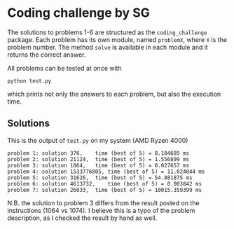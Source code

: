 # Coding challenge by SG

The solutions to problems 1-6 are structured as the `coding_challenge` package.
Each problem has its own module, named `problemX`, where `X` is the problem number.
The method `solve` is available in each module and it returns the correct answer.

All problems can be tested at once with
```
python test.py
```
which prints not only the answers to each problem, but also the execution time.

## Solutions

This is the output of `test.py` on my system (AMD Ryzen 4000)
```
problem 1: solution 376,	time (best of 5) = 8.184685 ms
problem 2: solution 21124,	time (best of 5) = 1.556899 ms
problem 3: solution 1064,	time (best of 5) = 0.027657 ms
problem 4: solution 1533776805,	time (best of 5) = 11.024844 ms
problem 5: solution 31626,	time (best of 5) = 54.881875 ms
problem 6: solution 4613732,	time (best of 5) = 0.003842 ms
problem 7: solution 26033,	time (best of 5) = 10015.359399 ms
```

N.B. the solution to problem 3 differs from the result posted on the instructions (1064 vs 1074). I believe this is a typo of the problem description, as I checked the result by hand as well.
